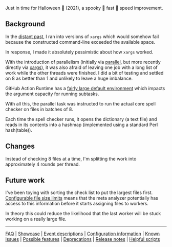 Just in time for Halloween 🎃 (2021), a spooky 👻 fast 🏃 speed improvement.

## Background

In the [distant past](https://github.com/check-spelling/check-spelling/commit/52d5ec0bfe3b7c7e32f083bdf0edcfaad435d909), I ran into versions of `xargs` which would somehow fail because the constructed command-line exceeded the available space.

In response, I made it absolutely pessimistic about how `xargs` worked.

With the introduction of parallelism (initially via [parallel](https://github.com/check-spelling/check-spelling/commit/17c203fa5f67b7e4d378023ea9f17960c7162999), but more recently directly via [xargs](https://github.com/check-spelling/check-spelling/commit/d757f67f1ff629fa3b77696e01aebd3d8ac36b2e)), it was also afraid of leaving one job with a long list of work while the other threads were finished. I did a bit of testing and settled on 8 as better than 1 and unlikely to leave a huge imbalance.

GitHub Action Runtime has a [fairly large default environment](https://www.theserverside.com/blog/Coffee-Talk-Java-News-Stories-and-Opinions/environment-variables-full-list-github-actions) which impacts the argument capacity for running subtasks.

With all this, the parallel task was instructed to run the actual core spell checker on files in batches of 8.

Each time the spell checker runs, it opens the dictionary (a text file) and reads in its contents into a hashmap (implemented using a standard Perl hash(table)).

## Changes

Instead of checking 8 files at a time, I'm splitting the work into approximately 4 rounds per thread.

## Future work

I've been toying with sorting the check list to put the largest files first. [Configurable file size limits](./Feature:-Configurable-file-size-limits.md) means that the meta analyzer potentially has access to this information before it starts assigning files to workers.

In theory this could reduce the likelihood that the last worker will be stuck working on a really large file.

---
[FAQ](FAQ.md) | [Showcase](Showcase.md) | [Event descriptions](Event-descriptions.md) | [Configuration information](Configuration-information.md) | [Known Issues](Known-Issues.md) | [Possible features](Possible-features.md) | [Deprecations](Deprecations.md) | [Release notes](Release-notes.md) | [Helpful scripts](Helpful-scripts.md)
